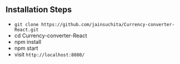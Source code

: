 ## Installation Steps

* `git clone https://github.com/jainsuchita/Currency-converter-React.git`
* cd Currency-converter-React
* npm install
* npm start
* visit `http://localhost:8080/`
